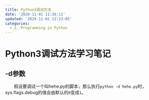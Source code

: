 ```yaml
---
title: Python3调试方法
date: '2020-11-01 11:36:11'
updated: '2020-11-01 12:23:05'
categories:
  - 2. Programming in Python
---
```

# Python3调试方法学习笔记

## -d参数

　　假设要调试一个叫hehe.py的脚本，那么执行`python -d hehe.py`时，sys.flags.debug的值会由默认的`0`变成`1`。

